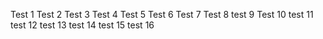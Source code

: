 Test 1 Test 2 Test 3 Test 4 Test 5 Test 6 Test 7 Test 8 test 9 Test 10 test 11 test 12 test 13 test 14 test 15 test 16
